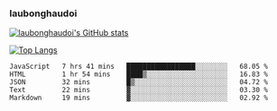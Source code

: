 ### laubonghaudoi

[![laubonghaudoi's GitHub stats](https://github-readme-stats.vercel.app/api?username=laubonghaudoi&count_private=true&show_icons=true)](https://github.com/laubonghaudoi/github-readme-stats)

[![Top Langs](https://github-readme-stats.vercel.app/api/top-langs/?username=laubonghaudoi&layout=compact)](https://github.com/laubonghaudoi/github-readme-stats)

<!--START_SECTION:waka-->
```text
JavaScript   7 hrs 41 mins   █████████████████░░░░░░░░   68.05 % 
HTML         1 hr 54 mins    ████▒░░░░░░░░░░░░░░░░░░░░   16.83 % 
JSON         32 mins         █▒░░░░░░░░░░░░░░░░░░░░░░░   04.72 % 
Text         22 mins         ▓░░░░░░░░░░░░░░░░░░░░░░░░   03.30 % 
Markdown     19 mins         ▓░░░░░░░░░░░░░░░░░░░░░░░░   02.92 % 
```
<!--END_SECTION:waka-->
